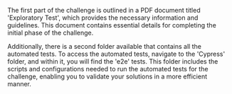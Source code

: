 The first part of the challenge is outlined in a PDF document titled 'Exploratory Test', which provides the necessary information and guidelines. This document contains essential details for completing the initial phase of the challenge.

Additionally, there is a second folder available that contains all the automated tests. To access the automated tests, navigate to the 'Cypress' folder, and within it, you will find the 'e2e' tests. This folder includes the scripts and configurations needed to run the automated tests for the challenge, enabling you to validate your solutions in a more efficient manner.
